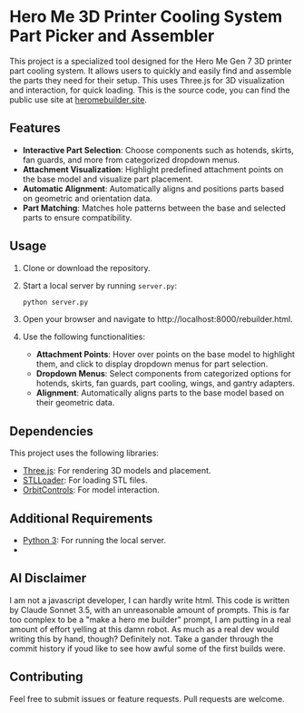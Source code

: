 # Hero Me 3D Printer Cooling System Part Picker and Assembler

This project is a specialized tool designed for the Hero Me Gen 7 3D printer part cooling system. It allows users to quickly and easily find and assemble the parts they need for their setup. This uses Three.js for 3D visualization and interaction, for quick loading. This is the source code, you can find the public use site at [heromebuilder.site](https://heromebuilder.site/index.html).

## Features

- **Interactive Part Selection**: Choose components such as hotends, skirts, fan guards, and more from categorized dropdown menus.
- **Attachment Visualization**: Highlight predefined attachment points on the base model and visualize part placement.
- **Automatic Alignment**: Automatically aligns and positions parts based on geometric and orientation data.
- **Part Matching**: Matches hole patterns between the base and selected parts to ensure compatibility.

## Usage

1. Clone or download the repository.
2. Start a local server by running `server.py`:

   ```bash
   python server.py
   ```

3. Open your browser and navigate to http://localhost:8000/rebuilder.html.
4. Use the following functionalities:
    - **Attachment Points**: Hover over points on the base model to highlight them, and click to display dropdown menus for part selection.
    - **Dropdown Menus**: Select components from categorized options for hotends, skirts, fan guards, part cooling, wings, and gantry adapters.
    - **Alignment**: Automatically aligns parts to the base model based on their geometric data.

## Dependencies

This project uses the following libraries:
- [Three.js](https://threejs.org/): For rendering 3D models and placement.
- [STLLoader](https://threejs.org/docs/#examples/en/loaders/STLLoader): For loading STL files.
- [OrbitControls](https://threejs.org/docs/#examples/en/controls/OrbitControls): For model interaction.

## Additional Requirements

- [Python 3](https://www.python.org/downloads/): For running the local server.
- 
## AI Disclaimer

I am not a javascript developer, I can hardly write html. This code is written by Claude Sonnet 3.5, with an unreasonable amount of prompts. This is far too complex to be a "make a hero me builder" prompt, I am putting in a real amount of effort yelling at this damn robot. As much as a real dev would writing this by hand, though? Definitely not. Take a gander through the commit history if youd like to see how awful some of the first builds were. 

## Contributing

Feel free to submit issues or feature requests. Pull requests are welcome.
